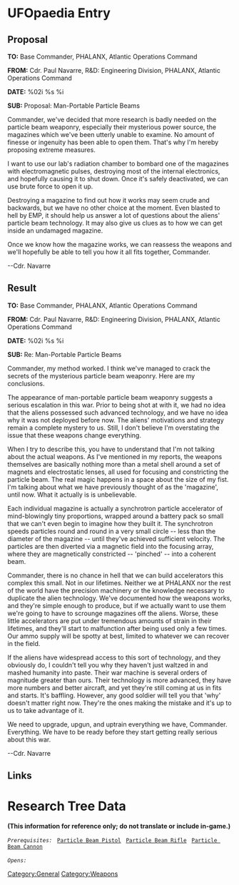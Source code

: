 # UFOpaedia Entry

## Proposal

**TO:** Base Commander, PHALANX, Atlantic Operations Command

**FROM:** Cdr. Paul Navarre, R&D: Engineering Division, PHALANX,
Atlantic Operations Command

**DATE:** %02i %s %i

**SUB:** Proposal: Man-Portable Particle Beams

Commander, we've decided that more research is badly needed on the
particle beam weaponry, especially their mysterious power source, the
magazines which we've been utterly unable to examine. No amount of
finesse or ingenuity has been able to open them. That's why I'm hereby
proposing extreme measures.

I want to use our lab's radiation chamber to bombard one of the
magazines with electromagnetic pulses, destroying most of the internal
electronics, and hopefully causing it to shut down. Once it's safely
deactivated, we can use brute force to open it up.

Destroying a magazine to find out how it works may seem crude and
backwards, but we have no other choice at the moment. Even blasted to
hell by EMP, it should help us answer a lot of questions about the
aliens' particle beam technology. It may also give us clues as to how we
can get inside an undamaged magazine.

Once we know how the magazine works, we can reassess the weapons and
we'll hopefully be able to tell you how it all fits together, Commander.

--Cdr. Navarre

## Result

**TO:** Base Commander, PHALANX, Atlantic Operations Command

**FROM:** Cdr. Paul Navarre, R&D: Engineering Division, PHALANX,
Atlantic Operations Command

**DATE:** %02i %s %i

**SUB:** Re: Man-Portable Particle Beams

Commander, my method worked. I think we've managed to crack the secrets
of the mysterious particle beam weaponry. Here are my conclusions.

The appearance of man-portable particle beam weaponry suggests a serious
escalation in this war. Prior to being shot at with it, we had no idea
that the aliens possessed such advanced technology, and we have no idea
why it was not deployed before now. The aliens' motivations and strategy
remain a complete mystery to us. Still, I don't believe I'm overstating
the issue that these weapons change everything.

When I try to describe this, you have to understand that I'm not talking
about the actual weapons. As I've mentioned in my reports, the weapons
themselves are basically nothing more than a metal shell around a set of
magnets and electrostatic lenses, all used for focusing and constricting
the particle beam. The real magic happens in a space about the size of
my fist. I'm talking about what we have previously thought of as the
'magazine', until now. What it actually is is unbelievable.

Each individual magazine is actually a synchrotron particle accelerator
of mind-blowingly tiny proportions, wrapped around a battery pack so
small that we can't even begin to imagine how they built it. The
synchrotron speeds particles round and round in a very small circle --
less than the diameter of the magazine -- until they've achieved
sufficient velocity. The particles are then diverted via a magnetic
field into the focusing array, where they are magnetically constricted
-- 'pinched' -- into a coherent beam.

Commander, there is no chance in hell that we can build accelerators
this complex this small. Not in our lifetimes. Neither we at PHALANX nor
the rest of the world have the precision machinery or the knowledge
necessary to duplicate the alien technology. We've documented how the
weapons works, and they're simple enough to produce, but if we actually
want to use them we're going to have to scrounge magazines off the
aliens. Worse, these little accelerators are put under tremendous
amounts of strain in their lifetimes, and they'll start to malfunction
after being used only a few times. Our ammo supply will be spotty at
best, limited to whatever we can recover in the field.

If the aliens have widespread access to this sort of technology, and
they obviously do, I couldn't tell you why they haven't just waltzed in
and mashed humanity into paste. Their war machine is several orders of
magnitude greater than ours. Their technology is more advanced, they
have more numbers and better aircraft, and yet they're still coming at
us in fits and starts. It's baffling. However, any good soldier will
tell you that 'why' doesn't matter right now. They're the ones making
the mistake and it's up to us to take advantage of it.

We need to upgrade, upgun, and uptrain everything we have, Commander.
Everything. We have to be ready before they start getting really serious
about this war.

--Cdr. Navarre

## Links

# Research Tree Data

**(This information for reference only; do not translate or include
in-game.)**

*`Prerequisites:`*
` `[`Particle Beam Pistol`](Equipment/Secondary_Weapons/Particle_Beam_Pistol "wikilink")
` `[`Particle Beam Rifle`](Equipment/Primary_Weapons/Particle_Beam_Rifle "wikilink")
` `[`Particle Beam Cannon`](Equipment/Primary_Weapons/Particle_Beam_Cannon "wikilink")

*`Opens:`*
` `

[Category:General](Category:General "wikilink")
[Category:Weapons](Category:Weapons "wikilink")
